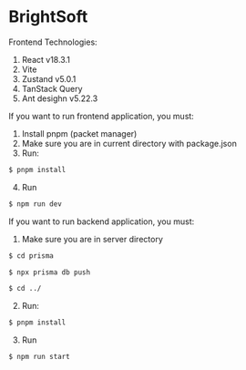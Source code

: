 # BrightSoft

Frontend Technologies:
1) React v18.3.1
2) Vite 
3) Zustand v5.0.1
4) TanStack Query
5) Ant desighn v5.22.3

If you want to run frontend application, you must:
1) Install pnpm (packet manager)
2) Make sure you are in current directory with package.json
3) Run:
```bash
$ pnpm install
```
4) Run
```bash
$ npm run dev
```

If you want to run backend application, you must:
1) Make sure you are in server directory
```bash
$ cd prisma
```
```bash
$ npx prisma db push
```
```bash
$ cd ../
```
2) Run:
```bash
$ pnpm install
```
3) Run
```bash
$ npm run start
```
